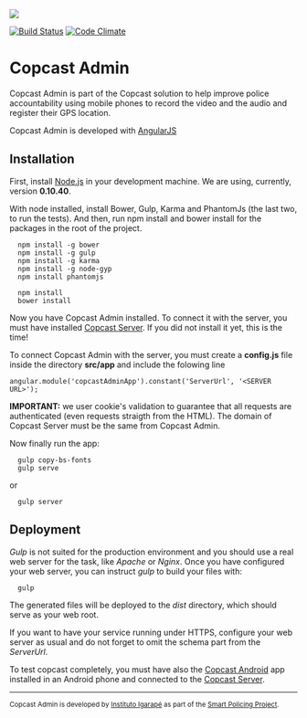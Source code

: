 <a href="https://zenhub.com"><img src="https://raw.githubusercontent.com/ZenHubIO/support/master/zenhub-badge.png"></a>

[![Build Status](https://travis-ci.org/igarape/copcast-admin.svg?branch=develop)](https://travis-ci.org/igarape/copcast-admin)
[![Code Climate](https://codeclimate.com/github/igarape/copcast-admin/badges/gpa.svg)](https://codeclimate.com/github/igarape/mogi-server)
# Copcast Admin

Copcast Admin is part of the Copcast solution to help improve police accountability using mobile phones to record the video and the audio and register their GPS location.

Copcast Admin is developed with <a href="https://angularjs.org">AngularJS</a>

## Installation

First, install <a href="https://nodejs.org">Node.js</a> in your development machine. We are using, currently, version <b>0.10.40</b>.

With node installed, install Bower, Gulp, Karma and PhantomJs (the last two, to run the tests). And then, run npm install and bower install for the packages in the root of the project.

```
  npm install -g bower
  npm install -g gulp
  npm install -g karma
  npm install -g node-gyp
  npm install phantomjs
  
  npm install
  bower install
```
Now you have Copcast Admin installed. To connect it with the server, you must have installed <a href="https://github.com/igarape/mogi-server">Copcast Server</a>. If you did not install it yet, this is the time!

To connect Copcast Admin with the server, you must create a <b>config.js</b> file inside the directory <b>src/app</b> and include the folowing line

```
angular.module('copcastAdminApp').constant('ServerUrl', '<SERVER URL>');
```
<b>IMPORTANT:</b>
we user cookie's validation to guarantee that all requests are authenticated (even requests straigth from the HTML). The domain of Copcast Server must be the same from Copcast Admin.

Now finally run the app:

```
  gulp copy-bs-fonts
  gulp serve
```

or

```
  gulp server
```


## Deployment

_Gulp_ is not suited for the production environment and you should use a real web server for the task, like _Apache_ or _Nginx_.
Once you have configured your web server, you can instruct _gulp_ to build your files with:

```
  gulp
```

The generated files will be deployed to the _dist_ directory, which should serve as your web root.

If you want to have your service running under HTTPS, configure your web server as usual and do not forget to omit the schema part from the _ServerUrl_.


To test copcast completely, you must have also the <a href="https://github.com/igarape/copcast-android">Copcast Android</a> app installed in an Android phone and connected to the <a href="https://github.com/igarape/mogi-server">Copcast Server</a>.
<hr/>
<small>Copcast Admin is developed by <a href="http://www.igarape.org.br/en/">Instituto Igarapé</a> as part of the <a href="http://www.igarape.org.br/en/smart-policing/">Smart Policing Project</a>.</small>
